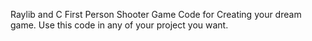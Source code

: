 Raylib and C First Person Shooter Game Code for Creating your dream game. Use this code in any of your project you want. 
